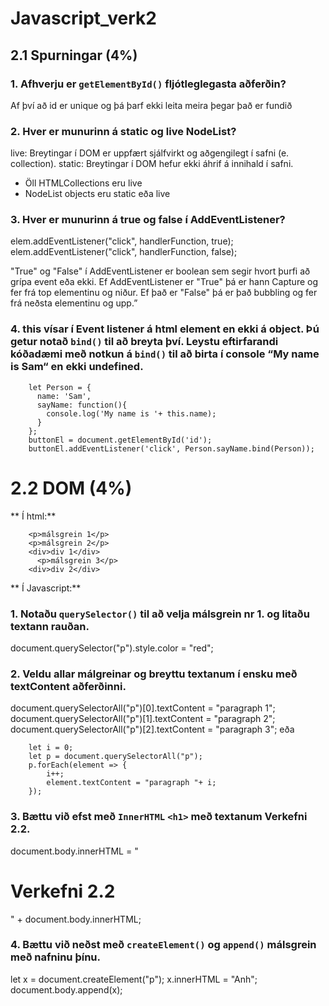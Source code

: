 # Javascript_verk2

## 2.1 Spurningar (4%)

### 1. Afhverju er `getElementById()` fljótleglegasta aðferðin?

Af því að id er unique og þá þarf ekki leita meira þegar það er fundið

### 2. Hver er munurinn á static og live NodeList?

live: Breytingar í DOM er uppfært sjálfvirkt og aðgengilegt í safni (e. collection).
static: Breytingar í DOM hefur ekki áhrif á innihald í safni.
- Öll HTMLCollections eru live
- NodeList objects eru static eða live

### 3. Hver er munurinn á true og false í AddEventListener?
elem.addEventListener("click", handlerFunction, true);
elem.addEventListener("click", handlerFunction, false);

"True" og "False" í AddEventListener er boolean sem segir hvort þurfi að grípa event eða ekki. Ef AddEventListener er "True" þá er hann Capture og fer frá top elementinu og niður. Ef það er "False" þá er það bubbling og fer frá neðsta elementinu og upp.”

### 4. this vísar í Event listener á html element en ekki á object. Þú getur notað `bind()` til að breyta því. Leystu eftirfarandi kóðadæmi með notkun á `bind()` til að birta í console “My name is Sam“ en ekki undefined.

        let Person = {
          name: 'Sam',
          sayName: function(){
            console.log('My name is '+ this.name);
          }
        };
        buttonEl = document.getElementById('id');
        buttonEl.addEventListener('click', Person.sayName.bind(Person));



# 2.2 DOM (4%)
** Í html:**

        <p>málsgrein 1</p>
        <p>málsgrein 2</p>
        <div>div 1</div>
          <p>málsgrein 3</p>
        <div>div 2</div>

** Í Javascript:**

### 1. Notaðu `querySelector()` til að velja málsgrein nr 1. og litaðu textann rauðan.

document.querySelector("p").style.color = "red";

### 2. Veldu allar málgreinar og breyttu textanum í ensku með textContent aðferðinni.

document.querySelectorAll("p")[0].textContent = "paragraph 1";
document.querySelectorAll("p")[1].textContent = "paragraph 2";
document.querySelectorAll("p")[2].textContent = "paragraph 3";
eða

        let i = 0;
        let p = document.querySelectorAll("p");
        p.forEach(element => {
            i++;
            element.textContent = "paragraph "+ i;
        });

### 3. Bættu við efst með `InnerHTML` `<h1>` með textanum Verkefni 2.2.
 document.body.innerHTML = "<h1>Verkefni 2.2</h1>" + document.body.innerHTML;

### 4. Bættu við neðst með `createElement()` og `append()` málsgrein með nafninu þínu.

let x = document.createElement("p");
x.innerHTML = "Anh";
document.body.append(x);
